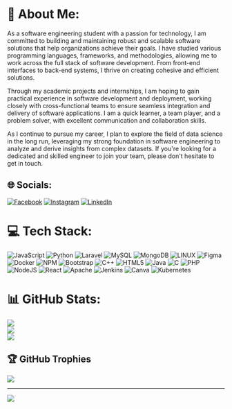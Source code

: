 # 💫 About Me:

As a software engineering student with a passion for technology, I am committed to building and maintaining robust and scalable software solutions that help organizations achieve their goals. I have studied various programming languages, frameworks, and methodologies, allowing me to work across the full stack of software development. From front-end interfaces to back-end systems, I thrive on creating cohesive and efficient solutions.

Through my academic projects and internships, I am hoping to gain practical experience in software development and deployment, working closely with cross-functional teams to ensure seamless integration and delivery of software applications. I am a quick learner, a team player, and a problem solver, with excellent communication and collaboration skills.

As I continue to pursue my career, I plan to explore the field of data science in the long run, leveraging my strong foundation in software engineering to analyze and derive insights from complex datasets. If you're looking for a dedicated and skilled engineer to join your team, please don't hesitate to get in touch. 

## 🌐 Socials:
[![Facebook](https://img.shields.io/badge/Facebook-%231877F2.svg?logo=Facebook&logoColor=white)](https://facebook.com/ahmed.khawar.90) [![Instagram](https://img.shields.io/badge/Instagram-%23E4405F.svg?logo=Instagram&logoColor=white)](https://instagram.com/ahmed_khawar.80) [![LinkedIn](https://img.shields.io/badge/LinkedIn-%230077B5.svg?logo=linkedin&logoColor=white)](https://linkedin.com/in/https://www.linkedin.com/in/ahmed-k-b44781128) 

# 💻 Tech Stack:
![JavaScript](https://img.shields.io/badge/javascript-%23323330.svg?style=for-the-badge&logo=javascript&logoColor=%23F7DF1E) ![Python](https://img.shields.io/badge/python-3670A0?style=for-the-badge&logo=python&logoColor=ffdd54) ![Laravel](https://img.shields.io/badge/laravel-%23FF2D20.svg?style=for-the-badge&logo=laravel&logoColor=white) ![MySQL](https://img.shields.io/badge/mysql-%2300f.svg?style=for-the-badge&logo=mysql&logoColor=white) ![MongoDB](https://img.shields.io/badge/MongoDB-%234ea94b.svg?style=for-the-badge&logo=mongodb&logoColor=white) ![LINUX](https://img.shields.io/badge/Linux-FCC624?style=for-the-badge&logo=linux&logoColor=black) 	![Figma](https://img.shields.io/badge/figma-%23F24E1E.svg?style=for-the-badge&logo=figma&logoColor=white) ![Docker](https://img.shields.io/badge/docker-%230db7ed.svg?style=for-the-badge&logo=docker&logoColor=white) ![NPM](https://img.shields.io/badge/NPM-%23000000.svg?style=for-the-badge&logo=npm&logoColor=white) ![Bootstrap](https://img.shields.io/badge/bootstrap-%23563D7C.svg?style=for-the-badge&logo=bootstrap&logoColor=white) ![C++](https://img.shields.io/badge/c++-%2300599C.svg?style=for-the-badge&logo=c%2B%2B&logoColor=white) ![HTML5](https://img.shields.io/badge/html5-%23E34F26.svg?style=for-the-badge&logo=html5&logoColor=white) ![Java](https://img.shields.io/badge/java-%23ED8B00.svg?style=for-the-badge&logo=java&logoColor=white) ![C](https://img.shields.io/badge/c-%2300599C.svg?style=for-the-badge&logo=c&logoColor=white) ![PHP](https://img.shields.io/badge/php-%23777BB4.svg?style=for-the-badge&logo=php&logoColor=white) ![NodeJS](https://img.shields.io/badge/node.js-6DA55F?style=for-the-badge&logo=node.js&logoColor=white) ![React](https://img.shields.io/badge/react-%2320232a.svg?style=for-the-badge&logo=react&logoColor=%2361DAFB) ![Apache](https://img.shields.io/badge/apache-%23D42029.svg?style=for-the-badge&logo=apache&logoColor=white) ![Jenkins](https://img.shields.io/badge/jenkins-%232C5263.svg?style=for-the-badge&logo=jenkins&logoColor=white) ![Canva](https://img.shields.io/badge/Canva-%2300C4CC.svg?style=for-the-badge&logo=Canva&logoColor=white) ![Kubernetes](https://img.shields.io/badge/kubernetes-%23326ce5.svg?style=for-the-badge&logo=kubernetes&logoColor=white)
# 📊 GitHub Stats:
![](https://github-readme-stats.vercel.app/api?username=AHMED-ITCS&theme=dark&hide_border=false&include_all_commits=true&count_private=true)<br/>
![](https://github-readme-streak-stats.herokuapp.com/?user=AHMED-ITCS&theme=dark&hide_border=false)<br/>
![](https://github-readme-stats.vercel.app/api/top-langs/?username=AHMED-ITCS&theme=dark&hide_border=false&include_all_commits=true&count_private=true&layout=compact)

## 🏆 GitHub Trophies
![](https://github-profile-trophy.vercel.app/?username=AHMED-ITCS&theme=radical&no-frame=false&no-bg=true&margin-w=4)

---
[![](https://visitcount.itsvg.in/api?id=AHMED-ITCS&icon=0&color=0)](https://visitcount.itsvg.in)

<!-- Proudly created with GPRM ( https://gprm.itsvg.in ) -->

